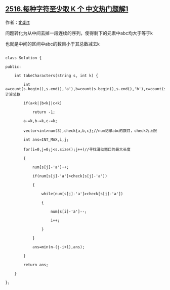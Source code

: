 ## [2516.每种字符至少取 K 个 中文热门题解1](https://leetcode.cn/problems/take-k-of-each-character-from-left-and-right/solutions/100000/c-by-thdlrt-a8wl)

作者：[thdlrt](https://leetcode.cn/u/thdlrt)

问题转化为从中间去掉一段连续的序列，使得剩下的元素中abc均大于等于k
也就是中间的区间中abc的数目小于其总数减去k
```
class Solution {
public:
    int takeCharacters(string s, int k) {
        int a=count(s.begin(),s.end(),'a'),b=count(s.begin(),s.end(),'b'),c=count(s.begin(),s.end(),'c'),n=s.size();//计算总数
        if(a<k||b<k||c<k)
            return -1;
        a-=k,b-=k,c-=k;
        vector<int>num(3),check{a,b,c};//num记录abc的数目，check为上限
        int ans=INT_MAX,i,j;
        for(i=0,j=0;j<s.size();j++)//寻找滑动窗口的最大长度
        {
            num[s[j]-'a']++;
            if(num[s[j]-'a']>check[s[j]-'a'])
            {
                while(num[s[j]-'a']>check[s[j]-'a'])
                {
                    num[s[i]-'a']--;
                    i++;
                }
            }
            ans=min(n-(j-i+1),ans);
        }
        return ans;
    }
};
```
